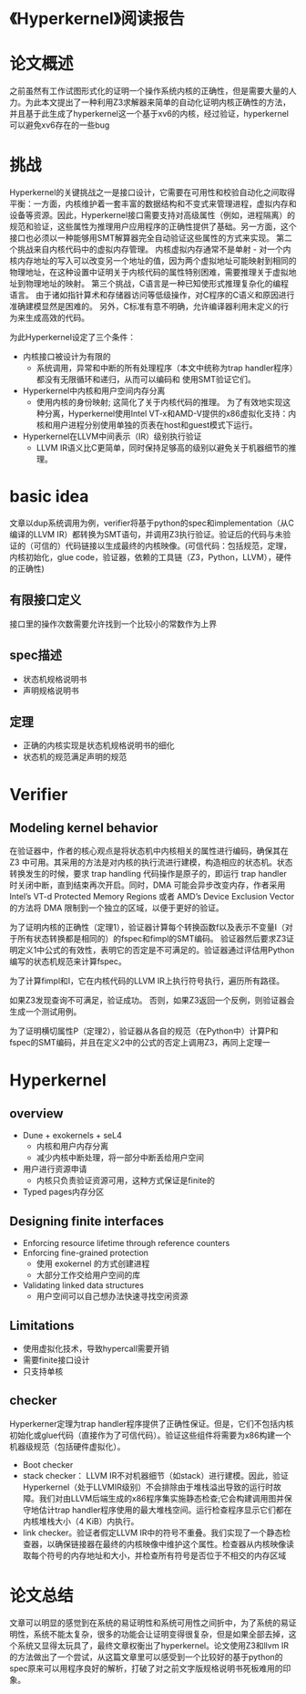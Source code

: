# 《Hyperkernel》阅读报告

# 论文概述
之前虽然有工作试图形式化的证明一个操作系统内核的正确性，但是需要大量的人力。为此本文提出了一种利用Z3求解器来简单的自动化证明内核正确性的方法，并且基于此生成了hyperkernel这一个基于xv6的内核，经过验证，hyperkernel可以避免xv6存在的一些bug
# 挑战
Hyperkernel的关键挑战之一是接口设计，它需要在可用性和校验自动化之间取得平衡：一方面，内核维护着一套丰富的数据结构和不变式来管理进程，虚拟内存和设备等资源。因此，Hyperkernel接口需要支持对高级属性（例如，进程隔离）的规范和验证，这些属性为推理用户应用程序的正确性提供了基础。另一方面，这个接口也必须以一种能够用SMT解算器完全自动验证这些属性的方式来实现。
第二个挑战来自内核代码中的虚拟内存管理。 内核虚拟内存通常不是单射 - 对一个内核内存地址的写入可以改变另一个地址的值，因为两个虚拟地址可能映射到相同的物理地址，在这种设置中证明关于内核代码的属性特别困难，需要推理关于虚拟地址到物理地址的映射。
第三个挑战，C语言是一种已知使形式推理复杂化的编程语言。 由于诸如指针算术和存储器访问等低级操作，对C程序的C语义和原因进行准确建模显然是困难的。 另外，C标准有意不明确，允许编译器利用未定义的行为来生成高效的代码。

为此Hyperkernel设定了三个条件：
- 内核接口被设计为有限的
	- 系统调用，异常和中断的所有处理程序（本文中统称为trap handler程序）都没有无限循环和递归，从而可以编码和 使用SMT验证它们。
- Hyperkernel中内核和用户空间内存分离
	- 使用内核的身份映射; 这简化了关于内核代码的推理。 为了有效地实现这种分离，Hyperkernel使用Intel VT-x和AMD-V提供的x86虚拟化支持：内核和用户进程分别使用单独的页表在host和guest模式下运行。
- Hyperkernel在LLVM中间表示（IR）级别执行验证
	- LLVM IR语义比C更简单，同时保持足够高的级别以避免关于机器细节的推理。
# basic idea
文章以dup系统调用为例，verifier将基于python的spec和implementation（从C编译的LLVM IR）都转换为SMT语句，并调用Z3执行验证。验证后的代码与未验证的（可信的）代码链接以生成最终的内核映像。(可信代码：包括规范，定理，内核初始化，glue code，验证器，依赖的工具链（Z3，Python，LLVM），硬件的正确性)

## 有限接口定义
接口里的操作次数需要允许找到一个比较小的常数作为上界

## spec描述
- 状态机规格说明书
- 声明规格说明书

## 定理
- 正确的内核实现是状态机规格说明书的细化
- 状态机的规范满足声明的规范
# Verifier
## Modeling kernel behavior
在验证器中，作者的核心观点是将状态机中内核相关的属性进行编码，确保其在 Z3 中可用。其采用的方法是对内核的执行流进行建模，构造相应的状态机。状态转换发生的时候，要求 trap handling 代码操作是原子的，即运行 trap handler 时关闭中断，直到结束再次开启。同时，DMA 可能会异步改变内存，作者采用Intel’s VT-d Protected Memory Regions 或者 AMD’s Device Exclusion Vector 的方法将 DMA 限制到一个独立的区域，以便于更好的验证。

为了证明内核的正确性（定理1），验证器计算每个转换函数f以及表示不变量I（对于所有状态转换都是相同的）的fspec和fimpl的SMT编码。 验证器然后要求Z3证明定义1中公式的有效性，表明它的否定是不可满足的。验证器通过评估用Python编写的状态机规范来计算fspec。

为了计算fimpl和I，它在内核代码的LLVM IR上执行符号执行，遍历所有路径。

如果Z3发现查询不可满足，验证成功。 否则，如果Z3返回一个反例，则验证器会生成一个测试用例。

为了证明横切属性P（定理2），验证器从各自的规范（在Python中）计算P和fspec的SMT编码，并且在定义2中的公式的否定上调用Z3，再同上定理一
# Hyperkernel
## overview
- Dune + exokernels + seL4
	- 内核和用户内存分离
	- 减少内核中断处理，将一部分中断丢给用户空间
- 用户进行资源申请
	- 内核只负责验证资源可用，这种方式保证是finite的
- Typed pages内存分区
## Designing finite interfaces
- Enforcing resource lifetime through reference counters
- Enforcing fine-grained protection
  - 使用 exokernel 的方式创建进程
  - 大部分工作交给用户空间的库
- Validating linked data structures
  - 用户空间可以自己想办法快速寻找空闲资源
## Limitations
- 使用虚拟化技术，导致hypercall需要开销
- 需要finite接口设计
- 只支持单核

## checker

Hyperkerner定理为trap handler程序提供了正确性保证。但是，它们不包括内核初始化或glue代码（直接作为了可信代码）。验证这些组件将需要为x86构建一个机器级规范（包括硬件虚拟化）。
- Boot checker
- stack checker： LLVM IR不对机器细节（如stack）进行建模。因此，验证Hyperkernel（处于LLVMIR级别）不会排除由于堆栈溢出导致的运行时故障。我们对由LLVM后端生成的x86程序集实施静态检查;它会构建调用图并保守地估计trap handler程序使用的最大堆栈空间。运行检查程序显示它们都在内核堆栈大小（4 KiB）内执行。
- link checker。验证者假定LLVM IR中的符号不重叠。我们实现了一个静态检查器，以确保链接器在最终的内核映像中维护这个属性。检查器从内核映像读取每个符号的内存地址和大小，并检查所有符号是否位于不相交的内存区域

# 论文总结
文章可以明显的感觉到在系统的易证明性和系统可用性之间折中，为了系统的易证明性，系统不能太复杂，很多的功能会让证明变得很复杂，但是如果全部去掉，这个系统又显得太玩具了，最终文章权衡出了hyperkernel。论文使用Z3和llvm IR的方法做出了一个尝试，从这篇文章里可以感受到一个比较好的基于python的spec原来可以用程序良好的解析，打破了对之前文字版规格说明书死板难用的印象。